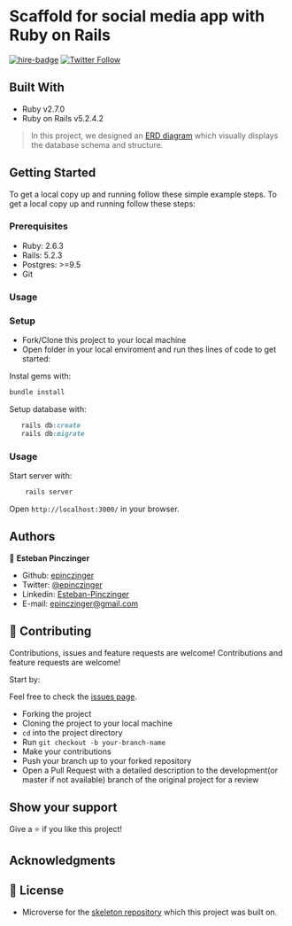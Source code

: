 # Scaffold for social media app with Ruby on Rails
[![hire-badge](https://img.shields.io/badge/Consult%20/%20Hire%20Esteban-Click%20to%20Contact-brightgreen)](mailto:consult.epinczinger@gmail.com) [![Twitter Follow](https://img.shields.io/twitter/follow/epinczinger?label=Follow%20epinczinger%20on%20Twitter&style=social)](https://twitter.com/epinczinger)

## Built With

- Ruby v2.7.0
- Ruby on Rails v5.2.4.2

> In this project, we designed an [ERD diagram](https://github.com/epinczinger/ror-social-scaffold/blob/feature/milestone1/docs/ERD%20.pdf) which visually displays the database schema and structure.


## Getting Started

To get a local copy up and running follow these simple example steps.
To get a local copy up and running follow these steps:

### Prerequisites

- Ruby: 2.6.3
- Rails: 5.2.3
- Postgres: >=9.5
- Git

### Usage

### Setup
- Fork/Clone this project to your local machine
- Open folder in your local enviroment and run thes lines of code to get started:

Instal gems with:

```Ruby
bundle install
```

Setup database with:

```Ruby
   rails db:create
   rails db:migrate
```

### Usage

Start server with:

```Ruby
    rails server
```

Open `http://localhost:3000/` in your browser.

## Authors

👤 **Esteban Pinczinger** 
    
- Github: [epinczinger](https://github.com/epinczinger)
- Twitter: [@epinczinger](https://twitter.com/epinczinger)
- Linkedin: [Esteban-Pinczinger](https://www.linkedin.com/in/esteban-pinczinger/)
- E-mail: epinczinger@gmail.com


## 🤝 Contributing

Contributions, issues and feature requests are welcome!
Contributions and feature requests are welcome!

Start by:

Feel free to check the [issues page](issues/).
- Forking the project
- Cloning the project to your local machine
- `cd` into the project directory
- Run `git checkout -b your-branch-name`
- Make your contributions
- Push your branch up to your forked repository
- Open a Pull Request with a detailed description to the development(or master if not available) branch of the original project for a review

## Show your support

Give a ⭐️ if you like this project!

## Acknowledgments

## 📝 License

- Microverse for the [skeleton repository](https://github.com/microverseinc/ror-social-scaffold) which this project was built on.
